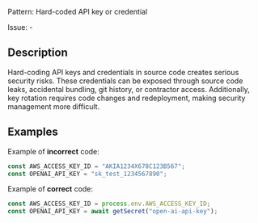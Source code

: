 Pattern: Hard-coded API key or credential

Issue: -

## Description

Hard-coding API keys and credentials in source code creates serious security risks. These credentials can be exposed through source code leaks, accidental bundling, git history, or contractor access. Additionally, key rotation requires code changes and redeployment, making security management more difficult.

## Examples

Example of **incorrect** code:
```js
const AWS_ACCESS_KEY_ID = "AKIA1234X678C123B567";
const OPENAI_API_KEY = "sk_test_1234567890";
```

Example of **correct** code:
```js
const AWS_ACCESS_KEY_ID = process.env.AWS_ACCESS_KEY_ID;
const OPENAI_API_KEY = await getSecret("open-ai-api-key");
```